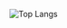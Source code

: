 ![Top Langs](https://github-readme-stats.vercel.app/api/top-langs/?username=katetetojn&layout=compact)
